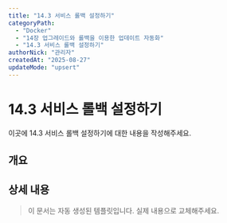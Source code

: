 ```yaml
---
title: "14.3 서비스 롤백 설정하기"
categoryPath:
  - "Docker"
  - "14장 업그레이드와 롤백을 이용한 업데이트 자동화"
  - "14.3 서비스 롤백 설정하기"
authorNick: "관리자"
createdAt: "2025-08-27"
updateMode: "upsert"
---
```


# 14.3 서비스 롤백 설정하기

이곳에 14.3 서비스 롤백 설정하기에 대한 내용을 작성해주세요.

## 개요

<!-- 내용을 작성해주세요 -->

## 상세 내용

<!-- 내용을 작성해주세요 -->

> 이 문서는 자동 생성된 템플릿입니다. 실제 내용으로 교체해주세요.
